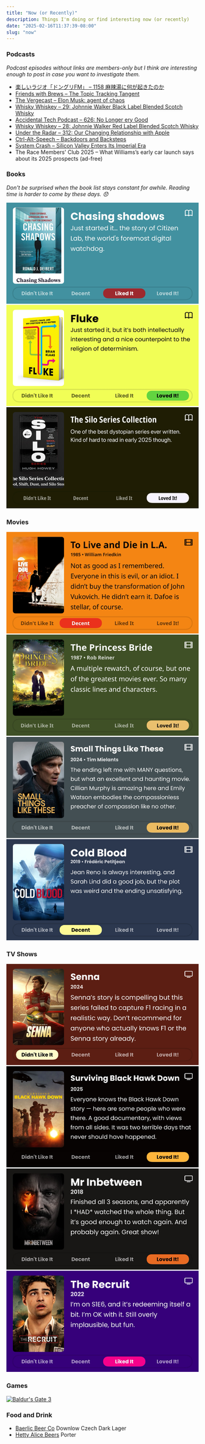 ```yaml
---
title: "Now (or Recently)"
description: Things I'm doing or find interesting now (or recently)
date: "2025-02-16T11:37:39-08:00"
slug: "now"
---
```


### Podcasts

*Podcast episodes without links are members-only but I think are interesting enough to post in case you want to investigate them.*

- [楽しいラジオ「ドングリFM」 – 1158 麻辣湯に何が起きたのか](https://overcast.fm/+9ABKE07GI)
- [Friends with Brews – The Topic Tracking Tangent](https://overcast.fm/+9SHjZmLT8)
- [The Vergecast – Elon Musk: agent of chaos](https://overcast.fm/+QN1qlgqIU)
- [Whisky Whiskey – 29: Johnnie Walker Black Label Blended Scotch Whisky](https://overcast.fm/+BLIhdRu17A)
- [Accidental Tech Podcast – 626: No Longer ery Good](https://atp.fm/626)
- [Whisky Whiskey – 28: Johnnie Walker Red Label Blended Scotch Whisky](https://overcast.fm/+BLIhd19K6E)
- [Under the Radar – 312: Our Changing Relationship with Apple](https://overcast.fm/+FgnabE4O4)
- [Ctrl-Alt-Speech – Backdoors and Backsteps](https://overcast.fm/+BHRYGv5ptM)
- [System Crash – Silicon Valley Enters Its Imperial Era](https://overcast.fm/+BL8c2HOVuQ)
- The Race Members' Club 2025 – What Williams’s early car launch says about its 2025 prospects (ad-free)

### Books

*Don't be surprised when the book list stays constant for awhile. Reading time is harder to come by these days. 😞*  

[![Chasing Shadows Just started it... the story of Citizen Lab, the world's foremost digital watchdog. Liked It](../../assets/images/posts/ChasingShadowsReview-4dbe97f8-0347-4893-86d8-2d9da417e159.png)](/images/posts/ChasingShadowsReview-4dbe97f8-0347-4893-86d8-2d9da417e159.jpg)
[![Fluke](../../assets/images/posts/Fluke-review-3ABD1A95-A382-4EB0-AD9E-B5253755A6BD.png)](/images/posts/Fluke-review-3ABD1A95-A382-4EB0-AD9E-B5253755A6BD.jpg)
[![The Silo Series Collection](../../assets/images/posts/Silo-Series-Collection-review-3ABD1A95-A382-4EB0-AD9E-B5253755A6BD.png)](/images/posts/Silo-Series-Collection-review-3ABD1A95-A382-4EB0-AD9E-B5253755A6BD.jpg)

### Movies

[![To Live and Die in L.A. 1985 • William Friedkin • Not as good as I remembered. Everyone in this is evil, or an idiot. I didn't buy the transformation of John Vukovich. He didn't earn it. Dafoe is stellar, of course. Decent](../../assets/images/posts/ToLiveAndDieInL.A.Review-c431a1c8-0edb-465d-bcd8-f8b33d1de492.png)](/images/posts/ToLiveAndDieInL.A.Review-c431a1c8-0edb-465d-bcd8-f8b33d1de492.jpg)
[![The Princess Bride 1987 • Rob Reiner • A multiple rewatch, of course, but one of the greatest movies ever. So many classic lines and characters. Loved It!](../../assets/images/posts/ThePrincessBrideReview-be189bc8-20cc-44eb-b5c6-3a39d917defb.png)](/images/posts/ThePrincessBrideReview-be189bc8-20cc-44eb-b5c6-3a39d917defb.jpg)
[![Small Things Like these](../../assets/images/posts/Small-Things-Like-These-review-B7EA41BD-78D5-4E3B-AAD4-BE16300AED91.png)](/images/posts/Small-Things-Like-These-review-B7EA41BD-78D5-4E3B-AAD4-BE16300AED91.jpg)
[![Cold Blood](../../assets/images/posts/Cold-Blood-review-2ECDD41C-4181-4540-9E06-BBA87F1D3EF5.png)](/images/posts/Cold-Blood-review-2ECDD41C-4181-4540-9E06-BBA87F1D3EF5.jpg)

### TV Shows

[![Senna 2024 Senna's story is compelling but this series failed to capture Fl racing in a realistic way. Don't recommend for anyone who actually knows Fl or the Senna story already. Didn't Like It](../../assets/images/posts/SennaReview-5cd2edc2-d007-4dd7-b37a-b2719957697b.png)](/images/posts/SennaReview-5cd2edc2-d007-4dd7-b37a-b2719957697b.jpg)
[![Surviving Black Hawk Down Everyone knows the Black Hawk Down story - here are some people who were there. A good documentary, with views from all sides. It was two terrible days that never should have happened. Loved It!](../../assets/images/posts/SurvivingBlackHawkDownReview-a6d3b952-df30-4f46-b9d7-845e7b6a3fce.png)](/images/posts/SurvivingBlackHawkDownReview-a6d3b952-df30-4f46-b9d7-845e7b6a3fce.jpg)
[![Mr Inbetween 2018 Finished all 3 seasons, and apparently | *HAD* watched the whole thing. But it's good enough to watch again. And probably again. Great show! Loved It!](../../assets/images/posts/MrInbetweenReview-7ee14a41-5583-4682-8738-833a6761ec40.png)](/images/posts/MrInbetweenReview-7ee14a41-5583-4682-8738-833a6761ec40.jpg)
[![The Recruit 2022 I'm on SlE6, and it's redeeming itself a bit. I'm OK with it. Still overly implausible, but fun. Liked It](../../assets/images/posts/TheRecruitReview-ef34ad0e-5a15-45f6-b7f4-540af194ee5d.png)](/images/posts/TheRecruitReview-ef34ad0e-5a15-45f6-b7f4-540af194ee5d.jpg)

### Games

[![Baldur's Gate 3](../../assets/images/posts/Baldur’s-Gate-3-review-1A31427B-1F9C-4CE7-BF17-FA4B86910DEB.png)](/images/posts/Baldur’s-Gate-3-review-1A31427B-1F9C-4CE7-BF17-FA4B86910DEB.jpg)

### Food and Drink

- [Baerlic Beer Co](https://www.baerlicbrewing.com/) Downlow Czech Dark Lager
- [Hetty Alice Beers](https://www.hettyalicebeers.com/) Porter
